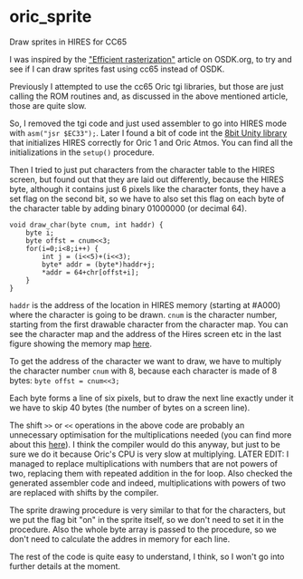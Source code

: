 # oric_sprite
Draw sprites in HIRES for CC65

I was inspired by the ["Efficient rasterization"](https://osdk.org/index.php?page=articles&ref=ART19) article on OSDK.org, to try and see if I can draw sprites fast using cc65 instead of OSDK.

Previously I attempted to use the cc65 Oric tgi libraries, but those are just calling the ROM routines and, as discussed in the above mentioned article, those are quite slow.

So, I removed the tgi code and just used assembler to go into HIRES mode with `asm("jsr $EC33");`. Later I found a bit of code int the [8bit Unity library](https://github.com/8bit-Dude/8bit-Unity) that initializes HIRES correctly for Oric 1 and Oric Atmos. You can find all the initializations in the `setup()` procedure.

Then I tried to just put characters from the character table to the HIRES screen, but found out that they are laid out differently, because the HIRES byte, although it contains just 6 pixels like the character fonts, they have a set flag on the second bit, so we have to also set this flag on each byte of the character table by adding binary 01000000 (or decimal 64).

    void draw_char(byte cnum, int haddr) {
        byte i;
        byte offst = cnum<<3;
        for(i=0;i<8;i++) {
            int j = (i<<5)+(i<<3);
            byte* addr = (byte*)haddr+j;
            *addr = 64+chr[offst+i];
        }
    }

`haddr` is the address of the location in HIRES memory (starting at #A000) where the character is going to be drawn. `cnum` is the character number, starting from the first drawable character from the character map. You can see the character map and the address of the Hires screen etc in the last figure showing the memory map [here](https://osdk.org/index.php?page=documentation&subpage=memorymap).

To get the address of the character we want to draw, we have to multiply the character number `cnum` with 8, because each character is made of 8 bytes: `byte offst = cnum<<3;`

Each byte forms a line of six pixels, but to draw the next line exactly under it we have to skip 40 bytes (the number of bytes on a screen line).

The shift `>>` or `<<` operations in the above code are probably an unnecessary optimisation for the multiplications needed (you can find more about this [here](https://www.geeksforgeeks.org/multiplication-two-numbers-shift-operator/)). I think the compiler would do this anyway, but just to be sure we do it because Oric's CPU is very slow at multiplying. LATER EDIT: I managed to replace multiplications with numbers that are not powers of two, replacing them with repeated addition in the for loop. Also checked the generated assembler code and indeed, multiplications with powers of two are replaced with shifts by the compiler.

The sprite drawing procedure is very similar to that for the characters, but we put the flag bit "on" in the sprite itself, so we don't need to set it in the procedure. Also the whole byte array is passed to the procedure, so we don't need to calculate the addres in memory for each line.

The rest of the code is quite easy to understand, I think, so I won't go into further details at the moment.
